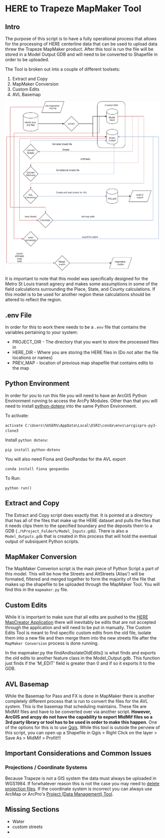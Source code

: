 # HERE to Trapeze MapMaker Tool

## Intro
The purpose of this script is to have a fully operational process that allows for the processing of HERE centerline data that can be used to upload data threw the Trapeze MapMaker product. After this tool is run the file will be stored in a Model Output GDB and will need to be converted to Shapefile in order to be uploaded.

The Tool is broken out into a couple of different toolsets:
1. Extract and Copy
2. MapMaker Conversion
3. Custom Edits
4. AVL Basemap


![MapMaker diagram](.\docs\MapMaker_Model_Diagram.png)



It is important to note that this model was specifically designed for the Metro St Louis transit agnecy and makes some assumptions in some of the field calculations surrounding the Place, State, and County calculations. If this model is to be used for another region these calculations should be altered to reflect the region. 

## .env File
In order for this to work there needs to be a `.env` file that contains the variables pertaining to your system:
- PROJECT_DIR - The directory that you want to store the processed files in
- HERE_DIR - Where you are storing the HERE files in (Do not alter the file locations or names)
- PREV_MAP - location of previous map shapefile that contains edits to the map

## Python Environment
In order for you to run this file you will need to have an ArcGIS Python Environment running to access the ArcPy Modules. Other than that you will need to install [python-dotenv](https://pypi.org/project/python-dotenv/) into the same Python Environment.

To activate: 

 `activate C:\Users\%USER%\AppData\Local\ESRI\conda\envs\arcgispro-py3-clone3`

Install `python dotenv`:

`pip install python-dotenv`

You will also need Fiona and GeoPandas for the AVL export

`conda install fiona geopandas`


To Run:

 `python run()` 


## Extract and Copy
The Extract and Copy script does exactly that. It is pointed at a directory that has all of the files that make up the HERE dataset and pulls the files that it needs clips them to the specified boundary and the deposits them to a GDB (`./%Project_Folder%/Model_Inputs.gdb`). There is also a `Model_Outputs.gdb` that is created in this process that will hold the eventual output of subsiquent Python scripts.

## MapMaker Conversion
The MapMaker Converion script is the main piece of Python Script a part of this model. This will be how the Streets and AltStreets (Alias') will be formated, filtered and merged together to form the majority of the file that makes up the shapefile to be uploaded through the MapMaker Tool. You will find this in the `mapmaker.py` file.


## Custom Edits
While it is important to make sure that all edits are pushed to the [HERE MapCreator Application](https://mapcreator.here.com/) there will inevitably be edits that are not accepted through the application and will need to be put in manually. The Custom Edits Tool is meant to find specific custom edits from the old file, isolate them into a new file and then merge them into the new streets file after the `MapMaker Conversion` process is done running.

In the mapmaker.py the findAndIsolateOldEdits() is what finds and exports the old edits to another feature class in the Model_Output.gdb. This function just finds if the 'M_EDIT' field is greater than 0 and if so it exports it to the GDB. 

## AVL Basemap
While the Basemap for Pass and FX is done in MapMaker there is another completely different process that is run to convert the files for the AVL system. This is the basemap that scheduling maintains. These file are MidMif files and have to be converted over via another script. **However, ArcGIS and arcpy do not have the capability to export MidMif files so a 3rd party library or tool has to be used in order to make this happen.** One of the options for this is to use [Qgis](https://qgis.org/en/site/forusers/download.html). While this tool is outside the perview of this script, you can open up a Shapefile in Qgis > Right Click on the layer > Save As > MidMif > Profit!!! 

## Important Considerations and Common Issues

### Projections / Coordinate Systems

Because Trapeze is not a GIS system the data must always be uploaded in WGS1984. If forwhatever reason this is not the case you may need to [delete projection files](https://gis.stackexchange.com/questions/180551/how-to-remove-projection-in-terminal-from-shp-file-with-valid-prj-available). If the coordinate system is incorrect you can always use ArcMap or ArcPro's [Project (Data Management) Tool](https://pro.arcgis.com/en/pro-app/latest/tool-reference/data-management/project.htm).


## Missing Sections
- Water
- custom streets
- 